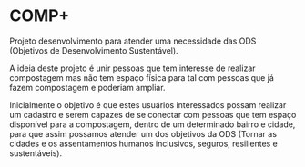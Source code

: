 # COMP+

Projeto desenvolvimento para atender  uma necessidade das ODS (Objetivos de Desenvolvimento Sustentável). 

A ideia deste projeto é unir pessoas que tem interesse de realizar compostagem mas não tem espaço física para tal com pessoas que já fazem compostagem e poderiam ampliar.

Inicialmente o objetivo é que estes usuários interessados possam realizar um cadastro e serem capazes de se conectar com pessoas que tem espaço disponível para a compostagem, dentro de um determinado bairro e cidade, para que assim possamos atender um dos objetivos da ODS (Tornar as cidades e os assentamentos humanos inclusivos, seguros, resilientes e sustentáveis).
